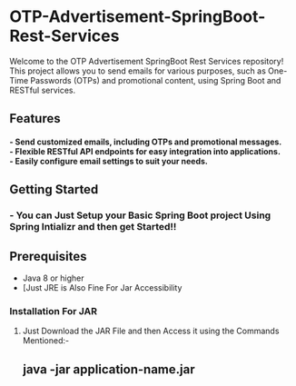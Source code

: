 # OTP-Advertisement-SpringBoot-Rest-Services

Welcome to the OTP Advertisement SpringBoot Rest Services repository! This project allows you to send emails for various purposes, such as One-Time Passwords (OTPs) and promotional content, using Spring Boot and RESTful services.
 

## Features

<h4>- Send customized emails, including OTPs and promotional messages.<br>
- Flexible RESTful API endpoints for easy integration into applications.<br>
- Easily configure email settings to suit your needs.<br></h4>

## Getting Started
 <h3>- You can Just Setup your Basic Spring Boot project Using Spring Intializr and then get Started!!</h3>
 
## Prerequisites

- Java 8 or higher
- [Just JRE is Also Fine For Jar Accessibility

### Installation For JAR

1. Just Download the JAR File and then Access it using the Commands Mentioned:-
   <h2>java -jar application-name.jar</h2> 
